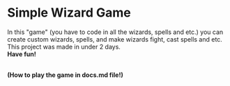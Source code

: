 # Simple Wizard Game
In this "game" (you have to code in all the wizards, spells and etc.) you can create custom wizards, spells, and make wizards fight, cast spells and etc.
<br>This project was made in under 2 days.<br><b>Have fun!<b>

<br>(How to play the game in docs.md file!)<br>
